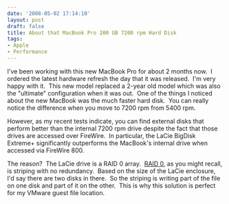 ```yaml
---
date: '2008-05-02 17:14:10'
layout: post
draft: false
title: About that MacBook Pro 200 GB 7200 rpm Hard Disk
tags:
- Apple
- Performance
---
```


I've been working with this new MacBook Pro for about 2 months now.  I ordered the latest hardware refresh the day that it was released.  I'm very happy with it.  This new model replaced a 2-year old model which was also the "ultimate" configuration when it was out.  One of the things I noticed about the new MacBook was the much faster hard disk.  You can really notice the difference when you move to 7200 rpm from 5400 rpm.

However, as my recent tests indicate, you can find external disks that perform better than the internal 7200 rpm drive despite the fact that those drives are accessed over FireWire.  In particular, the LaCie BigDisk Extreme+ significantly outperforms the MacBook's internal drive when accessed via FireWire 800.

The reason?  The LaCie drive is a RAID 0 array.  [RAID 0](http://en.wikipedia.org/wiki/RAID_0#RAID_0), as you might recall, is striping with no redundancy.  Based on the size of the LaCie enclosure, I'd say there are two disks in there.  So the striping is writing part of the file on one disk and part of it on the other.  This is why this solution is perfect for my VMware guest file location.
